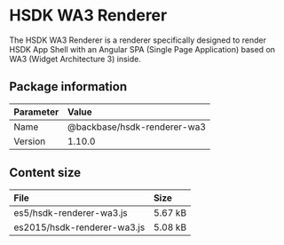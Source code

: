 # HSDK WA3 Renderer
The HSDK WA3 Renderer is a renderer specifically designed to render HSDK App Shell
with an Angular SPA (Single Page Application) based on WA3 (Widget Architecture 3) inside.


<a name="package-information"></a>
## Package information
| Parameter                       | Value                          |
|:--------------------------------|:-------------------------------|
| Name                            | @backbase/hsdk-renderer-wa3    |
| Version                         | 1.10.0                         |


<a name="package-content-size"></a>
## Content size
| File                            | Size                 |
|:--------------------------------|:---------------------|
| es5/hsdk-renderer-wa3.js        | 5.67 kB              |
| es2015/hsdk-renderer-wa3.js     | 5.08 kB              |
